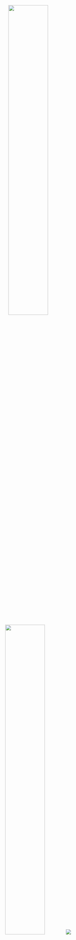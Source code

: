 <p align="center">
  <img height="50%" width="auto" src ="https://github-readme-stats.vercel.app/api?username=pblan&show_icons=true&count_private=true&theme=darcula&hide_border=true&hide=issues,contribs&bg_color=00000000">
  <img height="50%" width="auto" src ="https://github-readme-stats.vercel.app/api/top-langs/?username=pblan&layout=compact&hide_border=true&theme=darcula&bg_color=00000000&langs_count=6&hide=jupyter%20notebook,css,php">
  <img src ="https://github-readme-streak-stats.herokuapp.com?user=pblan&theme=darcula&hide_border=true&background=FFFFFF00">
</p>

<!-- <p align="center">
  <img align="left" src ="https://github-readme-stats.vercel.app/api/pin/?username=aveek-saha&repo=ytdx">
  <img align="right" src ="https://github-readme-stats.vercel.app/api/pin/?username=aveek-saha&repo=pixel-weather">
</p> -->
